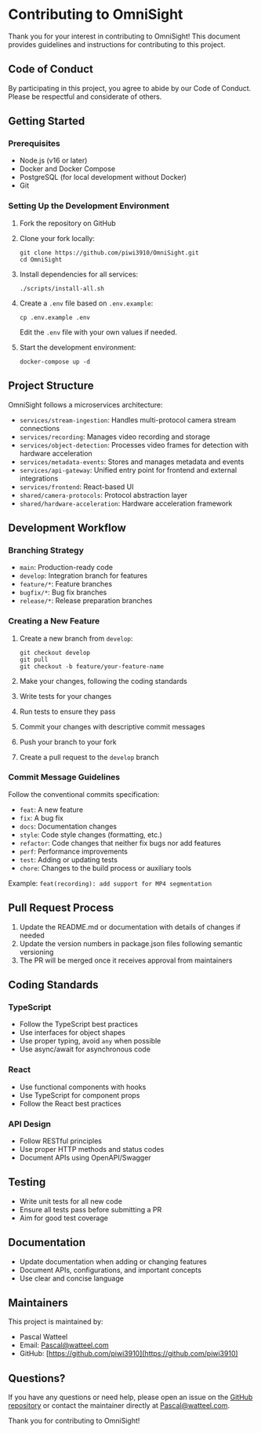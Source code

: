 # Contributing to OmniSight

Thank you for your interest in contributing to OmniSight! This document provides guidelines and instructions for contributing to this project.

## Code of Conduct

By participating in this project, you agree to abide by our Code of Conduct. Please be respectful and considerate of others.

## Getting Started

### Prerequisites

- Node.js (v16 or later)
- Docker and Docker Compose
- PostgreSQL (for local development without Docker)
- Git

### Setting Up the Development Environment

1. Fork the repository on GitHub
2. Clone your fork locally:
   ```
   git clone https://github.com/piwi3910/OmniSight.git
   cd OmniSight
   ```

3. Install dependencies for all services:
   ```
   ./scripts/install-all.sh
   ```

4. Create a `.env` file based on `.env.example`:
   ```
   cp .env.example .env
   ```
   Edit the `.env` file with your own values if needed.

5. Start the development environment:
   ```
   docker-compose up -d
   ```

## Project Structure

OmniSight follows a microservices architecture:

- `services/stream-ingestion`: Handles multi-protocol camera stream connections
- `services/recording`: Manages video recording and storage
- `services/object-detection`: Processes video frames for detection with hardware acceleration
- `services/metadata-events`: Stores and manages metadata and events
- `services/api-gateway`: Unified entry point for frontend and external integrations
- `services/frontend`: React-based UI
- `shared/camera-protocols`: Protocol abstraction layer
- `shared/hardware-acceleration`: Hardware acceleration framework

## Development Workflow

### Branching Strategy

- `main`: Production-ready code
- `develop`: Integration branch for features
- `feature/*`: Feature branches
- `bugfix/*`: Bug fix branches
- `release/*`: Release preparation branches

### Creating a New Feature

1. Create a new branch from `develop`:
   ```
   git checkout develop
   git pull
   git checkout -b feature/your-feature-name
   ```

2. Make your changes, following the coding standards
3. Write tests for your changes
4. Run tests to ensure they pass
5. Commit your changes with descriptive commit messages
6. Push your branch to your fork
7. Create a pull request to the `develop` branch

### Commit Message Guidelines

Follow the conventional commits specification:

- `feat`: A new feature
- `fix`: A bug fix
- `docs`: Documentation changes
- `style`: Code style changes (formatting, etc.)
- `refactor`: Code changes that neither fix bugs nor add features
- `perf`: Performance improvements
- `test`: Adding or updating tests
- `chore`: Changes to the build process or auxiliary tools

Example: `feat(recording): add support for MP4 segmentation`

## Pull Request Process

1. Update the README.md or documentation with details of changes if needed
2. Update the version numbers in package.json files following semantic versioning
3. The PR will be merged once it receives approval from maintainers

## Coding Standards

### TypeScript

- Follow the TypeScript best practices
- Use interfaces for object shapes
- Use proper typing, avoid `any` when possible
- Use async/await for asynchronous code

### React

- Use functional components with hooks
- Use TypeScript for component props
- Follow the React best practices

### API Design

- Follow RESTful principles
- Use proper HTTP methods and status codes
- Document APIs using OpenAPI/Swagger

## Testing

- Write unit tests for all new code
- Ensure all tests pass before submitting a PR
- Aim for good test coverage

## Documentation

- Update documentation when adding or changing features
- Document APIs, configurations, and important concepts
- Use clear and concise language

## Maintainers

This project is maintained by:
- Pascal Watteel
- Email: Pascal@watteel.com
- GitHub: [https://github.com/piwi3910](https://github.com/piwi3910)

## Questions?

If you have any questions or need help, please open an issue on the [GitHub repository](https://github.com/piwi3910/OmniSight) or contact the maintainer directly at Pascal@watteel.com.

Thank you for contributing to OmniSight!